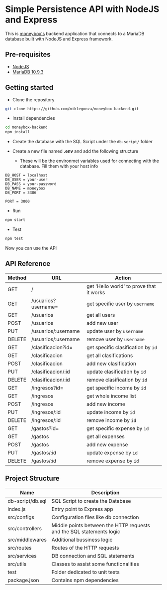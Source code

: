 # Simple Persistence API with NodeJS and Express

This is [moneybox's](https://github.com/samirZapata/Moneybox) backend application that connects to a MariaDB database built with NodeJS and Express framework.

## Pre-requisites

-   [NodeJS](https://nodejs.org/en/)
-   [MariaDB 10.9.3](https://mariadb.org/download/)

## Getting started

-   Clone the repository

```bash
git clone https://github.com/miklegonza/moneybox-backend.git
```

-   Install dependencies

```bash
cd moneybox-backend
npm install
```

-   Create the database with the SQL Script under the `db-script/` folder

-   Create a new file named **.env** and add the following structure

    -   These will be the environmet variables used for connecting with the database. Fill them with your host info

```
DB_HOST = localhost
DB_USER = your-user
DB_PASS = your-password
DB_NAME = moneybox
DB_PORT = 3306

PORT = 3000
```

-   Run

```bash
npm start
```

-   Test

```bash
npm test
```

Now you can use the API

## API Reference

| Method | URL                 | Action                                   |
| ------ | ------------------- | ---------------------------------------- |
| GET    | /                   | get 'Hello world' to prove that it works |
| GET    | /usuarios?username= | get specific user by `username`          |
| GET    | /usuarios           | get all users                            |
| POST   | /usuarios           | add new user                             |
| PUT    | /usuarios/:username | update user by `username`                |
| DELETE | /usuarios/:username | remove user by `username`                |
| GET    | /clasificacion?id=  | get specific clasification by `id`       |
| GET    | /clasificacion      | get all clasifications                   |
| POST   | /clasificacion      | add new clasification                    |
| PUT    | /clasificacion/:id  | update clasification by `id`             |
| DELETE | /clasificacion/:id  | remove clasification by `id`             |
| GET    | /ingresos?id=       | get specific income by `id`              |
| GET    | /ingresos           | get whole income list                    |
| POST   | /ingresos           | add new income                           |
| PUT    | /ingresos/:id       | update income by `id`                    |
| DELETE | /ingresos/:id       | remove income by `id`                    |
| GET    | /gastos?id=         | get specific expense by `id`             |
| GET    | /gastos             | get all expenses                         |
| POST   | /gastos             | add new expense                          |
| PUT    | /gastos/:id         | update expense by `id`                   |
| DELETE | /gastos/:id         | remove expense by `id`                   |

## Project Structure

| Name             | Description                                                          |
| ---------------- | -------------------------------------------------------------------- |
| db-script/db.sql | SQL Script to create the Database                                    |
| index.js         | Entry point to Express app                                           |
| src/configs      | Configuration files like db connection                               |
| src/controllers  | Middle points between the HTTP requests and the SQL statements logic |
| src/middlewares  | Additional bussiness logic                                           |
| src/routes       | Routes of the HTTP requests                                          |
| src/services     | DB connection and SQL statements                                     |
| src/utils        | Classes to assist some functionalities                               |
| test             | Folder dedicated to unit tests                                       |
| package.json     | Contains npm dependencies                                            |
